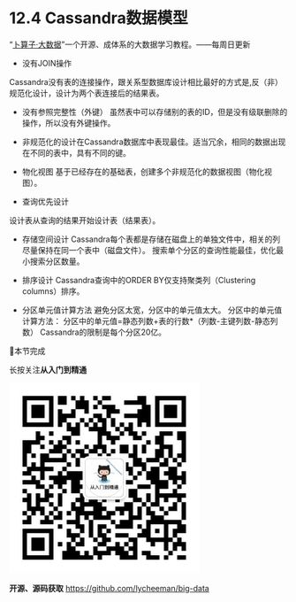 # 12.4 Cassandra数据模型

“[卜算子·大数据](https://github.com/lycheeman/big-data)”一个开源、成体系的大数据学习教程。——每周日更新

- 没有JOIN操作

Cassandra没有表的连接操作，跟关系型数据库设计相比最好的方式是,反（非）规范化设计，设计为两个表连接后的结果表。

- 没有参照完整性（外键）
虽然表中可以存储别的表的ID，但是没有级联删除的操作，所以没有外键操作。

- 非规范化的设计在Cassandra数据库中表现最佳。适当冗余，相同的数据出现在不同的表中，具有不同的键。

- 物化视图
基于已经存在的基础表，创建多个非规范化的数据视图（物化视图）。

- 查询优先设计

设计表从查询的结果开始设计表（结果表）。

- 存储空间设计
Cassandra每个表都是存储在磁盘上的单独文件中，相关的列尽量保持在同一个表中（磁盘文件）。
搜索单个分区的查询性能最佳，优化最小搜索分区数量。

- 排序设计
Cassandra查询中的ORDER BY仅支持聚类列（Clustering columns）排序。

- 分区单元值计算方法
避免分区太宽，分区中的单元值太大。
分区中的单元值计算方法：
分区中的单元值=静态列数+表的行数*（列数-主键列数-静态列数）
Cassandra的限制是每个分区20亿。





:clap:本节完成

长按关注**从入门到精通**

![](./../../article/image/user/share/qrcode_for_gh_6932763778ef_344.jpg)

**开源、源码获取**   https://github.com/lycheeman/big-data
